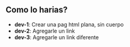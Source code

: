 Como lo harias?
---------------

* **dev-1**: Crear una pag html plana, sin cuerpo 
* **dev-2**: Agregarle un link
* **dev-3**: Agregarle un link diferente
